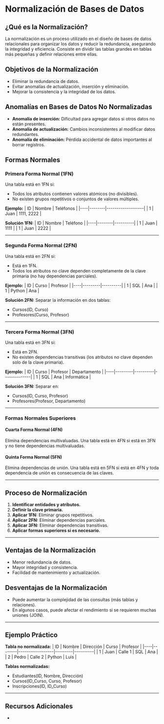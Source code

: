# Normalización de Bases de Datos

## ¿Qué es la Normalización?
La normalización es un proceso utilizado en el diseño de bases de datos relacionales para organizar los datos y reducir la redundancia, asegurando la integridad y eficiencia. Consiste en dividir las tablas grandes en tablas más pequeñas y definir relaciones entre ellas.

## Objetivos de la Normalización
- Eliminar la redundancia de datos.
- Evitar anomalías de actualización, inserción y eliminación.
- Mejorar la consistencia y la integridad de los datos.

## Anomalías en Bases de Datos No Normalizadas
- **Anomalía de inserción:** Dificultad para agregar datos si otros datos no están presentes.
- **Anomalía de actualización:** Cambios inconsistentes al modificar datos redundantes.
- **Anomalía de eliminación:** Pérdida accidental de datos importantes al borrar registros.

## Formas Normales

### Primera Forma Normal (1FN)
Una tabla está en 1FN si:
- Todos los atributos contienen valores atómicos (no divisibles).
- No existen grupos repetitivos o conjuntos de valores múltiples.

**Ejemplo:**
| ID | Nombre | Teléfonos         |
|----|--------|-------------------|
| 1  | Juan   | 1111, 2222        |

**Solución 1FN:**
| ID | Nombre | Teléfono |
|----|--------|----------|
| 1  | Juan   | 1111     |
| 1  | Juan   | 2222     |

---

### Segunda Forma Normal (2FN)
Una tabla está en 2FN si:
- Está en 1FN.
- Todos los atributos no clave dependen completamente de la clave primaria (no hay dependencias parciales).

**Ejemplo:**
| ID | Curso   | Profesor |
|----|---------|----------|
| 1  | SQL     | Ana      |
| 1  | Python  | Ana      |

**Solución 2FN:**
Separar la información en dos tablas:
- Cursos(ID, Curso)
- Profesores(Curso, Profesor)

---

### Tercera Forma Normal (3FN)
Una tabla está en 3FN si:
- Está en 2FN.
- No existen dependencias transitivas (los atributos no clave dependen solo de la clave primaria).

**Ejemplo:**
| ID | Curso   | Profesor | Departamento |
|----|---------|----------|--------------|
| 1  | SQL     | Ana      | Informática  |

**Solución 3FN:**
Separar en:
- Cursos(ID, Curso, Profesor)
- Profesores(Profesor, Departamento)

---

### Formas Normales Superiores

#### Cuarta Forma Normal (4FN)
Elimina dependencias multivaluadas. Una tabla está en 4FN si está en 3FN y no tiene dependencias multivaluadas.

#### Quinta Forma Normal (5FN)
Elimina dependencias de unión. Una tabla está en 5FN si está en 4FN y toda dependencia de unión es consecuencia de las claves.

---

## Proceso de Normalización

1. **Identificar entidades y atributos.**
2. **Definir la clave primaria.**
3. **Aplicar 1FN:** Eliminar grupos repetitivos.
4. **Aplicar 2FN:** Eliminar dependencias parciales.
5. **Aplicar 3FN:** Eliminar dependencias transitivas.
6. **Aplicar formas superiores si es necesario.**

---

## Ventajas de la Normalización
- Menor redundancia de datos.
- Mayor integridad y consistencia.
- Facilidad de mantenimiento y actualización.

## Desventajas de la Normalización
- Puede aumentar la complejidad de las consultas (más tablas y relaciones).
- En algunos casos, puede afectar el rendimiento si se requieren muchas uniones (JOIN).

---

## Ejemplo Práctico

**Tabla no normalizada:**
| ID | Nombre | Dirección         | Curso   | Profesor |
|----|--------|------------------|---------|----------|
| 1  | Juan   | Calle 1          | SQL     | Ana      |
| 2  | Pedro  | Calle 2          | Python  | Luis     |

**Tablas normalizadas:**
- Estudiantes(ID, Nombre, Dirección)
- Cursos(ID_Curso, Curso, Profesor)
- Inscripciones(ID, ID_Curso)

---

## Recursos Adicionales
-